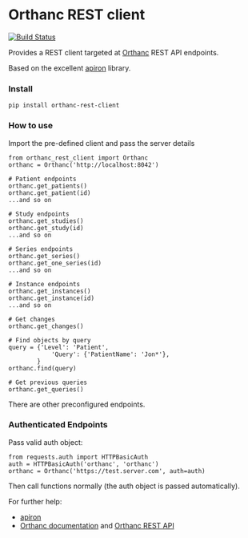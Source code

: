 # Orthanc REST client

[![Build Status](https://travis-ci.com/teffalump/orthanc_rest_client.svg?branch=master)](https://travis-ci.com/teffalump/orthanc_rest_client)

Provides a REST client targeted at [Orthanc](https://www.orthanc-server.com) REST API endpoints.

Based on the excellent [apiron](https://github.com/ithaka/apiron) library.

### Install

    pip install orthanc-rest-client

### How to use

Import the pre-defined client and pass the server details

    from orthanc_rest_client import Orthanc
    orthanc = Orthanc('http://localhost:8042')

    # Patient endpoints
    orthanc.get_patients()
    orthanc.get_patient(id)
    ...and so on

    # Study endpoints
    orthanc.get_studies()
    orthanc.get_study(id)
    ...and so on

    # Series endpoints
    orthanc.get_series()
    orthanc.get_one_series(id)
    ...and so on

    # Instance endpoints
    orthanc.get_instances()
    orthanc.get_instance(id)
    ...and so on

    # Get changes
    orthanc.get_changes()

    # Find objects by query
    query = {'Level': 'Patient',
                'Query': {'PatientName': 'Jon*'},
            }
    orthanc.find(query)

    # Get previous queries
    orthanc.get_queries()

There are other preconfigured endpoints.

### Authenticated Endpoints

Pass valid auth object:

    from requests.auth import HTTPBasicAuth
    auth = HTTPBasicAuth('orthanc', 'orthanc')
    orthanc = Orthanc('https://test.server.com', auth=auth)

Then call functions normally (the auth object is passed automatically).

For further help:
- [apiron](https://github.com/ithaka/apiron)
- [Orthanc documentation](http://book.orthanc-server.com) and [Orthanc REST API](https://docs.google.com/spreadsheets/d/e/2PACX-1vSBEymDKGZgskFEFF6yzge5JovGHPK_FIbEnW5a6SWUbPkX06tkoObUHh6T1XQhgj-HqFd0AWSnVFOv/pubhtml?gid=654036639&single=true)
